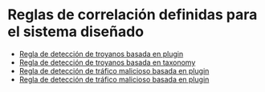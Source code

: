 # Reglas de correlación definidas para el sistema diseñado
* [Regla de detección de troyanos basada en plugin](./directives_dsiem-troyano-plugin.json)
* [Regla de detección de troyanos basada en taxonomy](./directives_dsiem-troyano-taxonomy.json)
* [Regla de detección de tráfico malicioso basada en plugin](./directives_dsiem-trafico-plugin.json)
* [Regla de detección de tráfico malicioso basada en plugin](./directives_dsiem-trafico-plugin.json)


